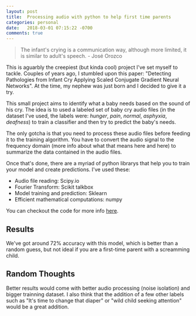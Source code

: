 ```yaml
---
layout: post
title:  Processing audio with python to help first time parents
categories: personal
date:   2018-03-01 07:15:22 -0700
comments: true
---
```


> The infant's crying is a communication way, although more limited, it is similar to adult's speech. - José Orozco

This is aguarbly the creepiest (but kinda cool) project I've set myself to tackle. Couples of years ago, I stumbled upon this paper: "Detecting Pathologies from Infant Cry Applying Scaled Conjugate Gradient Neural Networks". At the time, my nephew was just born and I decided to give it a try.

This small project aims to identify what a baby needs based on the sound of his cry. The idea is to used a labeled set of baby cry audio files (in the dataset I've used, the labels were: *hunger*, *pain*, *normal*, *asphyxia*, *deafness*) to train a classifier and then try to predict the baby's needs. 

The only gotcha is that you need to process these audio files before feeding it to the training algorithm. You have to convert the audio signal to the frequency domain (more info about what that means here and here) to summarize the data contained in the audio files. 

Once that's done, there are a myriad of python librarys that help you to train your model and create predictions. I've used these:

- Audio file reading: Scipy.io
- Fourier Transform: Scikit talkbox
- Model training and prediction: Sklearn
- Efficient mathematical computations: numpy

You can checkout the code for more info [here](https://github.com/guigacarvalho/baby_shazam).

## Results

We've got around 72% accuracy with this model, which is better than a random guess, but not ideal if you are a first-time parent with a screamming child.

<amp-img alt="confusion matrix"
    width="400"
    height="400"
    layout="responsive"
    src="https://github.com/guigacarvalho/baby_shazam/raw/master/Result.png">
</amp-img>

## Random Thoughts

Better results would come with better audio processing (noise isolation) and bigger trainning dataset. I also think that the addition of a few other labels such as "It's time to change that diaper" or "wild child seeking attention" would be a great addition.
